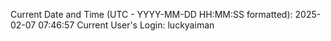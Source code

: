 Current Date and Time (UTC - YYYY-MM-DD HH:MM:SS formatted): 2025-02-07 07:46:57
Current User's Login: luckyaiman
